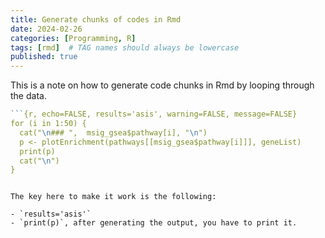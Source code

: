 ```yaml
---
title: Generate chunks of codes in Rmd
date: 2024-02-26
categories: [Programming, R]
tags: [rmd]  # TAG names should always be lowercase
published: true
---
```


This is a note on how to generate code chunks in Rmd by looping through the data.

```R
```{r, echo=FALSE, results='asis', warning=FALSE, message=FALSE}
for (i in 1:50) {
  cat("\n### ",  msig_gsea$pathway[i], "\n")
  p <- plotEnrichment(pathways[[msig_gsea$pathway[i]]], geneList)
  print(p)
  cat("\n")
}
```
```

The key here to make it work is the following:

- `results='asis'`
- `print(p)`, after generating the output, you have to print it.
